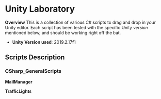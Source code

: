 # Unity Laboratory

**Overview**
This is a collection of various C# scripts to drag and drop in your Unity editor. Each script has been tested with the specific Unity *version* mentioned below, and should be working right off the bat. 
 
- **Unity Version used**: 2019.2.17f1

## Scripts Description ## 

### CSharp_GeneralScripts ###

**MailManager**

**TrafficLights**

